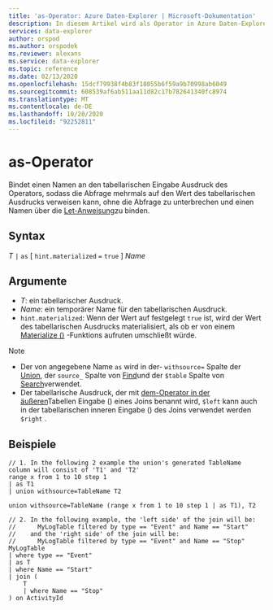 ```yaml
---
title: 'as-Operator: Azure Daten-Explorer | Microsoft-Dokumentation'
description: In diesem Artikel wird als Operator in Azure Daten-Explorer beschrieben.
services: data-explorer
author: orspod
ms.author: orspodek
ms.reviewer: alexans
ms.service: data-explorer
ms.topic: reference
ms.date: 02/13/2020
ms.openlocfilehash: 15dcf79938f4b83f18055b6f59a9b70998ab6049
ms.sourcegitcommit: 608539af6ab511aa11d82c17b782641340fc8974
ms.translationtype: MT
ms.contentlocale: de-DE
ms.lasthandoff: 10/20/2020
ms.locfileid: "92252811"
---
```

# <a name="as-operator"></a>as-Operator

Bindet einen Namen an den tabellarischen Eingabe Ausdruck des Operators, sodass die Abfrage mehrmals auf den Wert des tabellarischen Ausdrucks verweisen kann, ohne die Abfrage zu unterbrechen und einen Namen über die [Let-Anweisung](letstatement.md)zu binden.

## <a name="syntax"></a>Syntax

*T* `|` `as` [ `hint.materialized` `=` `true` ] *Name*

## <a name="arguments"></a>Argumente

* *T*: ein tabellarischer Ausdruck.
* *Name*: ein temporärer Name für den tabellarischen Ausdruck.
* `hint.materialized`: Wenn der Wert auf festgelegt `true` ist, wird der Wert des tabellarischen Ausdrucks materialisiert, als ob er von einem [Materialize ()](./materializefunction.md) -Funktions aufruten umschließt würde.

> [!NOTE]
> * Der von angegebene Name `as` wird in der- `withsource=` Spalte der [Union](./unionoperator.md), der `source_` Spalte von [Find](./findoperator.md)und der `$table` Spalte von [Search](./searchoperator.md)verwendet.
> * Der tabellarische Ausdruck, der mit [dem-Operator in der äußeren](./joinoperator.md)Tabellen Eingabe () eines Joins benannt wird, `$left` kann auch in der tabellarischen inneren Eingabe () des Joins verwendet werden `$right` .

## <a name="examples"></a>Beispiele

```kusto
// 1. In the following 2 example the union's generated TableName column will consist of 'T1' and 'T2'
range x from 1 to 10 step 1 
| as T1 
| union withsource=TableName T2

union withsource=TableName (range x from 1 to 10 step 1 | as T1), T2

// 2. In the following example, the 'left side' of the join will be: 
//      MyLogTable filtered by type == "Event" and Name == "Start"
//    and the 'right side' of the join will be: 
//      MyLogTable filtered by type == "Event" and Name == "Stop"
MyLogTable  
| where type == "Event"
| as T
| where Name == "Start"
| join (
    T
    | where Name == "Stop"
) on ActivityId
```